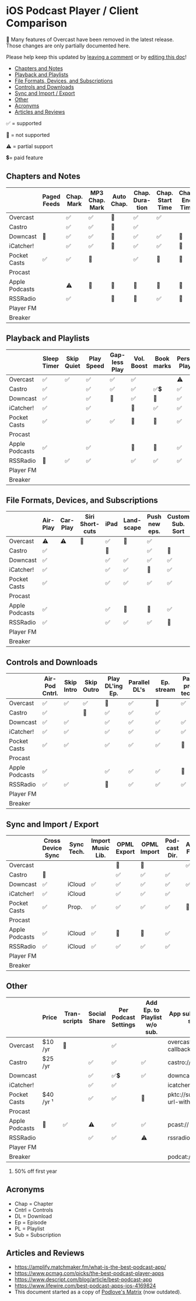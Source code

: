 # iOS Podcast Player / Client Comparison

🔔 Many features of Overcast have been removed in the latest release. Those changes are only partially documented here.

Please help keep this updated by [leaving a comment](https://github.com/hbmartin/ios-podcast-player-comparison/issues) or by [editing this doc](https://github.com/hbmartin/ios-podcast-player-comparison/edit/main/README.md)!

* [Chapters and Notes](#chapters-and-notes)
* [Playback and Playlists](#playback-and-playlists)
* [File Formats, Devices, and Subscriptions](#file-formats-devices-and-subscriptions)
* [Controls and Downloads](#controls-and-downloads)
* [Sync and Import / Export](#sync-and-import--export)
* [Other](#other)
* [Acronyms](#acronyms)
* [Articles and Reviews](#articles-and-reviews)

✅ = supported

🚫 = not supported

⚠️ = partial support

💲= paid feature

## Chapters and Notes

|                | Paged Feeds | Chap. Mark | MP3 Chap. Mark | Auto Chap. | Chap. Dura-tion | Chap. Start Time | Chap. End Time | Chap. Image | Notes for DL'd | Notes w/o DL |
| -------------- | ----------- | ---------- | -------------- | ---------- | --------------- | ---------------- | -------------- | ----------- | -------------- | ------------ |
| Overcast       |             | ✅          | ✅              | 🚫          | ✅               | ✅                |                | ✅           | ✅              |              |
| Castro         |             | ✅          | ✅              | 🚫          | ✅               |                  |                | ✅           | ✅              | ✅            |
| Downcast       | 🚫           | ✅          | ✅              | 🚫          | ✅               | ✅                | 🚫              | ✅           | ✅              | ✅            |
| iCatcher!      |             | ✅          | ✅              | 🚫          | ✅               | ✅                | 🚫              |             | ✅              | ✅            |
| Pocket Casts   | ✅           | ✅          | 🚫              |            | ✅               | 🚫                | 🚫              | ✅           | ✅              | ✅            |
| Procast        |             |            |                |            |                 |                  |                |             |                |              |
| Apple Podcasts |             | ⚠️          | 🚫              | 🚫          | 🚫               | 🚫                | 🚫              | ✅           | ✅              | 🚫            |
| RSSRadio       |             | ✅          |                | 🚫          | 🚫               | ✅                | 🚫              | ✅           | ✅              | ✅            |
| Player FM      |             |            |                |            |                 |                  |                |             |                |              |
| Breaker        |             |            |                |            |                 |                  |                |             |                |              |

## Playback and Playlists

|                | Sleep Timer | Skip Quiet | Play Speed | Gap-less Play | Vol. Boost | Book marks | Personal Playlist | Personal Smart Playlist | Predef. Smart Playlist |
| -------------- | ----------- | ---------- | ---------- | ------------- | ---------- | ---------- | ----------------- | ----------------------- | ---------------------- |
| Overcast       | ✅           | ✅          | ✅          | ✅             | ✅          |            | ⚠️                 | ⚠️                       |                        |
| Castro         | ✅           |            | ✅          | ✅             | ✅          | ✅💲         | ✅                 | ✅                       | ✅                      |
| Downcast       | ✅           |            | ✅          | 🚫             | ✅          | 🚫          | ✅                 | ✅                       | ✅                      |
| iCatcher!      | ✅           |            | ✅          |               | 🚫          | ✅          | ✅                 | ✅                       | ✅                      |
| Pocket Casts   | ✅           |            | ✅          | ✅             | 🚫          | 🚫          | ✅                 | ✅                       | ✅                      |
| Procast        |             |            |            |               |            |            |                   |                         |                        |
| Apple Podcasts | ✅           |            | ✅          |               | 🚫          | 🚫          | ✅                 | ⚠️                       | ✅                      |
| RSSRadio       | 🚫           | ✅          | ✅          |               | ✅          | ✅          | ✅                 | 🚫                       | ✅                      |
| Player FM      |             |            |            |               |            |            |                   |                         |                        |
| Breaker        |             |            |            |               |            |            |                   |                         |                        |

## File Formats, Devices, and Subscriptions

|                | Air-Play | Car-Play | Siri Short-cuts | iPad | Land-scape | Push new eps. | Custom Sub. Sort | Alpha. Sub. Sort | Video |
| -------------- | -------- | -------- | --------------- | ---- | ---------- | ------------- | ---------------- | ---------------- | ----- |
| Overcast       | ⚠️        | ⚠️        | 🚫               | ✅    | 🚫          | ✅             |                  |                  |       |
| Castro         | ✅        |          |                 | 🚫    |            | ✅             | 🚫                | ✅                | 🚫     |
| Downcast       | ✅        |          |                 | ✅    | ✅          | ✅             | ✅                | ✅                | ✅     |
| iCatcher!      | ✅        |          |                 | ✅    | ✅          | 🚫             | ✅                | ✅                | ✅     |
| Pocket Casts   | ✅        |          |                 | ✅    | ✅          | ✅             | ✅                | ✅                | ✅     |
| Procast        |          |          |                 |      |            |               |                  |                  |       |
| Apple Podcasts | ✅        |          |                 | ✅    | 🚫          | 🚫             | ✅                | 🚫                | ✅     |
| RSSRadio       | ✅        |          |                 | ✅    | ✅          | ✅             | 🚫                | ✅                | ✅     |
| Player FM      |          |          |                 |      |            |               |                  |                  |       |
| Breaker        |          |          |                 |      |            |               |                  |                  |       |

## Controls and Downloads

|                | Air-Pod Cntrl. | Skip Intro | Skip Outro | Play DL'ing Ep. | Parallel DL's | Ep. stream | Pass. pro-tected | Auto. DL Opts | Disk Space Mgmt |
| -------------- | -------------- | ---------- | ---------- | --------------- | ------------- | ---------- | ---------------- | ------------- | --------------- |
| Overcast       | ✅              | ✅          | ✅          | 🚫               | ✅             | 🚫          | ✅                |               | 🚫               |
| Castro         | ✅              |            | 🚫          | ✅               | ✅             | ✅          |                  | ✅             | ✅               |
| Downcast       | ✅              | ✅          |            | ✅               | ✅             | ✅          | ✅                | ✅             | ⚠️               |
| iCatcher!      | ✅              | ✅          |            | ✅               | ✅             | ✅          | ✅                | ✅             | ⚠️               |
| Pocket Casts   | ✅              | ✅          |            | ✅               | ✅             | ✅          | 🚫                | ✅             | ✅               |
| Procast        |                |            |            |                 |               |            |                  |               |                 |
| Apple Podcasts | ✅              |            |            | ✅               | ✅             | ✅          | 🚫                | ✅             | 🚫               |
| RSSRadio       | ✅              | ✅          |            | 🚫               | ✅             | ✅          | ✅                | ✅             | 🚫               |
| Player FM      |                |            |            |                 |               |            |                  |               |                 |
| Breaker        |                |            |            |                 |               |            |                  |               |                 |

## Sync and Import / Export

|                  | Cross Device Sync | Sync Tech. | Import Music Lib. | OPML Export | OPML Import | Pod-cast Dir. | Atom Feed |
| ---------------- | ----------------- | ---------- | ----------------- | ----------- | ----------- | ------------- | --------- |
| Overcast         |                   |            |                   | 🚫 | 🚫 |               | ✅ |
| Castro           | 🚫                 |            |                   | ✅           | ✅           | ✅        |           |
| Downcast         | ✅                 | iCloud     | ✅                 | ✅           | ✅           | ✅        | ✅         |
| iCatcher!        | ✅                 | iCloud     |                   | ✅           | ✅           | ✅         |           |
| Pocket Casts     | ✅                 | Prop.      | ✅                 | ✅           | ✅           | ✅        | 🚫         |
| Procast          |                   |            |                   |             |             |               |           |
| Apple Podcasts   | ✅                 | iCloud     | ✅                 | 🚫           | 🚫           | ✅       |           |
| RSSRadio | ✅                 | iCloud     | ✅                 | ✅           | ✅           | ✅        |           |
| Player FM      |                   |            |                  |            |            |         |           |
| Breaker    |                   |            |                   |             |             |               |           |

## Other

|                | Price     | Tran-scripts | Social Share | Per Podcast Settings | Add Ep. to Playlist w/o sub. | App subscription URI scheme            | Wikidata ID                                            |
| -------------- | --------- | ------------ | ------------ | -------------------- | ---------------------------- | -------------------------------------- | ------------------------------------------------------ |
| Overcast       | $10 /yr   | 🚫            |              | ✅                    |                              | overcast://x-callback-url/add?url=     | [Q20707973](https://www.wikidata.org/wiki/Q20707973)   |
| Castro         | $25 /yr   |              | ✅            | ✅                    | ✅                            | castro://subscribe/                    | [Q100576609](https://www.wikidata.org/wiki/Q100576609) |
| Downcast       |           |              | ✅            | ✅💲                   | ✅                            | downcast://                            |                                                        |
| iCatcher!      |           |              | ✅            | ✅                    |                              | icatcher://                            |                                                        |
| Pocket Casts   | $40 /yr ¹ |              | ✅            | ✅                    | 🚫                            | pktc://subscribe/feed-url-without-http |                                                        |
| Procast        |           |              |              |                      |                              |                                        |                                                        |
| Apple Podcasts | 🚫         | ✅            | ⚠️            | ✅                    | ✅                            | pcast://                               | [Q70058728](https://www.wikidata.org/wiki/Q70058728)   |
| RSSRadio       |           |              | ✅            | ✅                    | ⚠️                            | rssradio://                            |                                                        |
| Player FM      |           |              |              |                      |                              |                                        |                                                        |
| Breaker        |           |              |              |                      |                              | podcat://                              |                                                        |

1. 50% off first year

## Acronyms

* Chap = Chapter
* Cntrl = Controls
* DL = Download
* Ep = Episode
* PL = Playlist
* Sub = Subscription

## Articles and Reviews

* https://amplify.matchmaker.fm/what-is-the-best-podcast-app/
* https://www.pcmag.com/picks/the-best-podcast-player-apps
* https://www.descript.com/blog/article/best-podcast-app
* https://www.lifewire.com/best-podcast-apps-ios-4169824
* This document started as a copy of [Podlove's Matrix](https://docs.google.com/spreadsheets/d/1c2L14UVH1xtN4iDG4awheLbMgPCQgaKEamUauWs1gps/edit?gid=0#gid=0) (now outdated).
